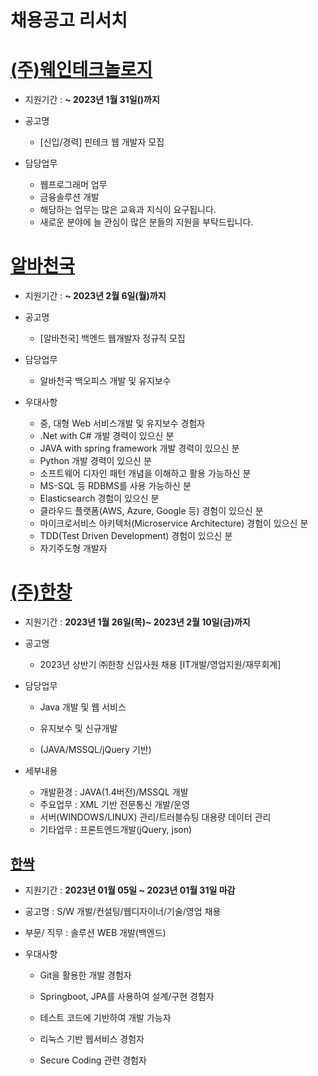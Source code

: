 # 채용공고 리서치

# [(주)웨인테크놀로지](https://www.saramin.co.kr/zf_user/jobs/relay/view?isMypage=no&rec_idx=44753717&recommend_ids=eJxNj8kRQzEMQqvJXTvinELSfxdx7MmXj28ACSI6WLRPa73wjgAliYWysTPafKFuLKFqPeZuhy%2FVeFSUYFSY6M7awU5q%2FC%2Brugd%2FeLJtAlw1FOXXKS%2Fj1Oj1y3pqFEJyMGF1TRDPGjOaTL8mWDLGXB47aw%2FuVvIFg7dAhQ%3D%3D&view_type=scrap&gz=1&t_ref_content=generic&t_ref=scrap#seq=0)

- 지원기간 : **~ 2023년 1월 31일()까지**
- 공고명

  - [신입/경력] 핀테크 웹 개발자 모집
- 담당업무

  - 웹프로그래머 업무
  - 금융솔루션 개발
  - 해당하는 업무는 많은 교육과 지식이 요구됩니다.
  - 새로운 분야에 늘 관심이 많은 분들의 지원을 부탁드립니다.



# [알바천국](https://www.saramin.co.kr/zf_user/jobs/relay/view?isMypage=no&rec_idx=44851805&recommend_ids=eJxNz8sRw0AIA9BqcucrxDmFuP8usrYz7B4f0jAQwXITv6j41DeCLZJ10frlmsed%2FplBu6kPIa2KzYIUZlWZ6FEuRZpsumrvMk2qbNIkaDEpYEou2ktl6N6c0aE55aSf5YK59DC5HvQhDVVHul5i7hQez1X4AVnoQEE%3D&view_type=scrap&gz=1&t_ref_content=generic&t_ref=scrap#seq=0)

- 지원기간 : **~ 2023년 2월 6일(월)까지**

- 공고명
  -  [알바천국] 백엔드 웹개발자 정규직 모집
  
- 담당업무
  - 알바천국 백오피스 개발 및 유지보수
  
- 우대사항

  - 중, 대형 Web 서비스개발 및 유지보수 경험자
  - .Net with C# 개발 경력이 있으신 분
  - JAVA with spring framework 개발 경력이 있으신 분
  - Python 개발 경력이 있으신 분
  - 소프트웨어 디자인 패턴 개념을 이해하고 활용 가능하신 분
  - MS-SQL 등 RDBMS를 사용 가능하신 분
  - Elasticsearch 경험이 있으신 분
  - 클라우드 플랫폼(AWS, Azure, Google 등) 경험이 있으신 분
  - 마이크로서비스 아키텍처(Microservice Architecture) 경험이 있으신 분
  - TDD(Test Driven Development) 경험이 있으신 분
  - 자기주도형 개발자



# [(주)한창](https://www.saramin.co.kr/zf_user/jobs/relay/view?isMypage=no&rec_idx=44912573&recommend_ids=eJxNjcERwCAMw6bpn8TBcd4dpPtv0XLlgKdOkRMhQ%2FN4ZHXlHSG2joH2Yy9aPfJphQQWJpTGdWzu0LCzVWNpTwU57MTsXsEDM3P%2F5ZdyYxKFo2X0qr1s5uRpTW3gC%2FiPMCo%3D&view_type=public-recruit&gz=1&utm_source=naver_cafe&utm_campaign=dokchi&utm_medium=conma&utm_term=job#seq=0)

- 지원기간 : **2023년 1월 26일(목)~ 2023년 2월 10일(금)까지**

- 공고명

  -  2023년 상반기 ㈜한창 신입사원 채용 [IT개발/영업지원/재무회계]

- 담당업무

  - Java 개발 및 웹 서비스

  - 유지보수 및 신규개발

  - (JAVA/MSSQL/jQuery 기반)

- 세부내용

  - 개발환경 : JAVA(1.4버전)/MSSQL 개발
  - 주요업무 : XML 기반 전문통신 개발/운영 
  - 서버(WINDOWS/LINUX) 관리/트러블슈팅 대용량 데이터 관리
  - 기타업무 : 프론트엔드개발(jQuery, json)



## [한싹](https://www.saramin.co.kr/zf_user/jobs/relay/view?isMypage=no&rec_idx=44777978&recommend_ids=eJxNz0EWAjEIA9DTuG%2BAQFh7EO9%2FC%2BuMFpf%2FNYESUVR0vAQ86hmRaZA282IlVf6jNYyfsPUdlit8uquBPF3PRVubd7hgITuvmQQ5i9ozsbm%2Be3dtSPUeN10oMHsrzVcPLZt%2FJ4RUa7jU8KEMVofhFDjfKCevyW%2BAYkBy&view_type=scrap&gz=1&t_ref_content=generic&t_ref=scrap#seq=0)

- 지원기간 : **2023년 01월 05일 ~ 2023년 01월 31일 마감**
- 공고명 : S/W 개발/컨설팅/웹디자이너/기술/영업 채용
- 부문/ 직무 :  솔루션 WEB 개발(백엔드)
- 우대사항

  - Git을 활용한 개발 경험자

  - Springboot, JPA를 사용하여 설계/구현 경험자

  - 테스트 코드에 기반하여 개발 가능자

  - 리눅스 기반 웹서비스 경험자

  - Secure Coding 관련 경험자
